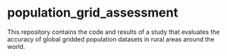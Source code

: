 # population_grid_assessment
This repository contains the code and results of a study that evaluates the accuracy of global gridded population datasets in rural areas around the world.
